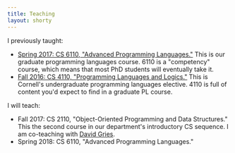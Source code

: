 ```yaml
---
title: Teaching
layout: shorty
---
```

I previously taught:

* [Spring 2017: CS 6110, "Advanced Programming Languages."](http://www.cs.cornell.edu/courses/cs6110/2017sp/)
  This is our graduate programming languages course. 6110 is a "competency" course, which means that most PhD students will eventually take it.
* [Fall 2016: CS 4110, "Programming Languages and Logics."](https://www.cs.cornell.edu/Courses/cs4110/2016fa/)
  This is Cornell's undergraduate programming languages elective. 4110 is full of content you'd expect to find in a graduate PL course.

I will teach:

* Fall 2017: CS 2110, "Object-Oriented Programming and Data Structures."
  This the second course in our department's introductory CS sequence. I am co-teaching with [David Gries](https://www.cs.cornell.edu/gries/).
* Spring 2018: CS 6110, "Advanced Programming Languages."
